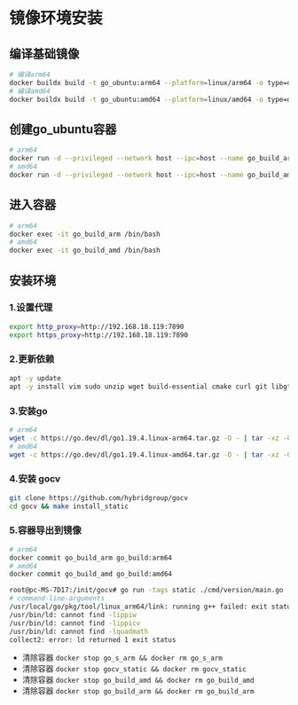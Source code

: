 # 镜像环境安装

## 编译基础镜像
```bash
# 编译arm64
docker buildx build -t go_ubuntu:arm64 --platform=linux/arm64 -o type=docker .
# 编译amd64
docker buildx build -t go_ubuntu:amd64 --platform=linux/amd64 -o type=docker .
```

## 创建go_ubuntu容器
```bash
# arm64
docker run -d --privileged --network host --ipc=host --name go_build_arm go_ubuntu:arm64 tail -f /dev/null 
# amd64
docker run -d --privileged --network host --ipc=host --name go_build_amd go_ubuntu:amd64 tail -f /dev/null
```

## 进入容器
```bash
# arm64
docker exec -it go_build_arm /bin/bash
# amd64
docker exec -it go_build_amd /bin/bash
```

## 安装环境

### 1.设置代理
```bash
export http_proxy=http://192.168.18.119:7890
export https_proxy=http://192.168.18.119:7890
```

### 2.更新依赖
```bash
apt -y update
apt -y install vim sudo unzip wget build-essential cmake curl git libgtk2.0-dev pkg-config libavcodec-dev libavformat-dev libswscale-dev libtbb2 libtbb-dev libjpeg-dev libpng-dev libtiff-dev libdc1394-22-dev
```

### 3.安装go
```bash
# arm64
wget -c https://go.dev/dl/go1.19.4.linux-arm64.tar.gz -O - | tar -xz -C /usr/local
# amd64
wget -c https://go.dev/dl/go1.19.4.linux-amd64.tar.gz -O - | tar -xz -C /usr/local
```

### 4.安装 gocv
```bash
git clone https://github.com/hybridgroup/gocv
cd gocv && make install_static
```

### 5.容器导出到镜像
```bash
# arm64
docker commit go_build_arm go_build:arm64
# amd64
docker commit go_build_amd go_build:amd64
```



```bash
root@pc-MS-7D17:/init/gocv# go run -tags static ./cmd/version/main.go 
# command-line-arguments
/usr/local/go/pkg/tool/linux_arm64/link: running g++ failed: exit status 1
/usr/bin/ld: cannot find -lippiw
/usr/bin/ld: cannot find -lippicv
/usr/bin/ld: cannot find -lquadmath
collect2: error: ld returned 1 exit status
```


- 清除容器 `docker stop go_s_arm && docker rm go_s_arm`
- 清除容器 `docker stop gocv_static && docker rm gocv_static`
- 清除容器 `docker stop go_build_amd && docker rm go_build_amd`
- 清除容器 `docker stop go_build_arm && docker rm go_build_arm`